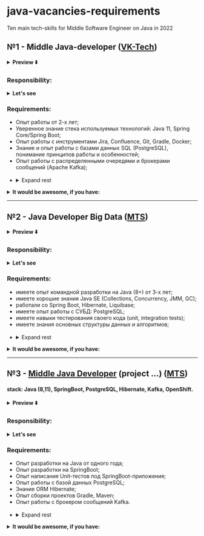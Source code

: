 # java-vacancies-requirements
Ten main tech-skills for Middle Software Engineer on Java in 2022 

<h2 title="first vacancy">№1 - Middle Java-developer (<a href="https://career.habr.com/companies/vk">VK-Tech</a>)</h2>
<details>
    <summary><b>Preview ⬇️</b></summary>
    <img title="preview" src="https://user-images.githubusercontent.com/85867091/184492768-a1c818de-fb53-4e69-83dd-0ada4ab6f266.png" />
</details>

<h3 title="responsibility">Responsibility:</h3>
<details title="engineer responsibilities">
  <summary><b>Let's see</b></summary>
  </br>
  <ul>
    <li>Разработка высоконагруженных cloud-ready приложений и сервисов на современном стеке;</li>
    <li>Проектирование приложений, участие в анализе и принятии технологических решений;</li>
    <li>Maintaining products and fixing defects;</li>
    <li>Writing unit-tests, automatization scripts and deploying tests;</li>
    <li>Code reviews.</li>
  </ul>
</details>

<h3 title="requirements">Requirements:</h3>
<ul>
  <li>Опыт работы от 2-х лет;</li>
  <li>Уверенное знание стека используемых технологий: Java 11, Spring Core/Spring Boot;</li>
  <li>Опыт работы с инструментами Jira, Confluence, Git, Gradle, Docker;</li>
  <li>Знание и опыт работы с базами данных SQL (PostgreSQL), понимание принципов работы и особенностей;</li>
  <li>Опыт работы с распределенными очередями и брокерами сообщений (Apache Kafka);</li>
  </br>
  <li><details>
    <summary>Expand rest</summary>
    <li>Understanding CI/CD processes;</li>
    <li>Knowledges of English language on reading technical docs level;</li>
    <li>Skill of working in a team.</li>
  </details>
  </li>
</ul>

<details title="respect for">
  <summary><b>It would be awesome, if you have:</b></summary>
  <ul>
    <li>Опыт проектирования и разработки высоконагруженных, распределённых и отказоустойчивых систем.</li>
    <li>Work experience with gRPC, MyBatis, JOOQ</li>
  </ul>
</details>


<hr/>


<h2 title="second vacancy">№2 - Java Developer Big Data (<a href="https://career.habr.com/companies/mts">MTS</a>)</h2>
<details>
    <summary><b>Preview ⬇️</b></summary>
    <img title="preview" src="https://user-images.githubusercontent.com/85867091/184496413-5b5e6531-8254-4cfa-8d62-e5a96b2e06ea.png" />
</details>

<h3 title="responsibility">Responsibility:</h3>
<details title="engineer responsibilities">
  <summary><b>Let's see</b></summary>
  </br>
  <ul>
    <li>разработка с нуля системы для управления платформой хранения и обработки больших данных (аналог Apache Ambari);</li>
    <li>участие в выборе стека технологий и продумывание архитектуры совместно с коллегами.</li>
    <li>поддержка при тестирование новых компонентов платформы для хранения и обработки больших данных (помощь в идентификации ошибок, выпуск патчей (bugfix по выявленным проблемам)).</li>
  </ul>
</details>

<h3 title="requirements">Requirements:</h3>
<ul>
  <li>имеете опыт командной разработки на Java (8+) от 3-х лет;</li>
  <li>имеете хорошие знания Java SE (Collections, Concurrency, JMM, GC);</li>
  <li>работали со Spring Boot, Hibernate, Liquibase;</li>
  <li>имеете опыт работы с СУБД: PostgreSQL;</li>
  <li>имеете навыки тестирования своего кода (unit, integration tests);</li>
  <li>имеете знания основных структуры данных и алгоритмов;</li>
  </br>
  <li>
    <details>
      <summary>Expand rest</summary>
      <li>ответственны, хотите работать в команде и развиваться.</li>
      <li>умеете работать с Linux из командной строки;</li>
      <li>Стек: Java, Spring Boot, Hibernate, PostgreSQL, RabbitMQ.</li>
    </details>
  </li>
</ul>

<details title="respect for">
  <summary><b>It would be awesome, if you have:</b></summary>
  <ul>
    <li>Experience with building systems architecture, DB, API;</li>
    <li>Work experience with message broker, like a RabbitMQ;</li>
  </ul>
</details>


<hr/>



<h2 title="third vacancy">
    №3 - <a href="https://career.habr.com/vacancies/1000107969">Middle Java Developer</a> (project ...) 
    (<a href="https://career.habr.com/companies/mts">MTS</a>)
</h2>

<h4>stack: Java (8,11), SpringBoot, PostgreSQL, Hibernate, Kafka, OpenShift.</h4>

<details>
    <summary><b>Preview ⬇️</b></summary>
    <img title="preview" src="https://user-images.githubusercontent.com/85867091/184497453-28efc703-1ef2-49d3-a711-e7a53d756156.png" />
</details>

<h3 title="responsibility">Responsibility:</h3>
<details title="engineer responsibilities">
  <summary><b>Let's see</b></summary>
  </br>
  <ul>
    <li>разработка с нуля системы для управления платформой хранения и обработки больших данных (аналог Apache Ambari);</li>
    <li>участие в выборе стека технологий и продумывание архитектуры совместно с коллегами.</li>
    <li>поддержка при тестирование новых компонентов платформы для хранения и обработки больших данных (помощь в идентификации ошибок, выпуск патчей (bugfix по выявленным проблемам)).</li>
  </ul>
</details>

<h3 title="requirements">Requirements:</h3>
<ul>
  <li>Опыт разработки на Java от одного года;</li>
  <li>Опыт разработки на SpringBoot;</li>
  <li>Опыт написания Unit-тестов под SpringBoot-приложения;</li>
  <li>Опыт работы с базой данных PostgreSQL;</li>
  <li>Знание ORM Hibernate;</li>
  <li>Опыт сборки проектов Gradle, Maven;</li>
  <li>Опыт работы с брокером сообщений Kafka.</li>
  </br>
  <li>
    <details>
      <summary>Expand rest</summary>
      <li>Понимание принципов интеграционного взаимодействия по REST и GRPC;</li>
      <li>Знание форматов передачи данных XML и JSON;</li>
      <li>Знание и применение на практике принципов ООП и шаблонов проектирования;</li>
    </details>
  </li>
</ul>

<details title="respect for">
  <summary><b>It would be awesome, if you have:</b></summary>
  <ul>
    <li>Work experience on project with microservices;</li>
    <li>Work experience with common technologies of OpenShift/K8S.</li>
  </ul>
</details>

</hr>
